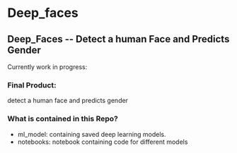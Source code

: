 # Deep_faces
## Deep_Faces -- Detect a human Face and Predicts Gender
Currently work in progress:

### Final Product:
detect a human face and predicts gender

### What is contained in this Repo?
* ml_model:  containing saved deep learning models.
* notebooks: notebook containing code for different models
